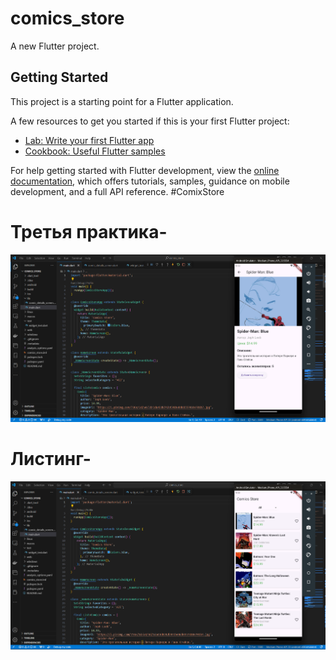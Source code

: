 # comics_store

A new Flutter project.

## Getting Started

This project is a starting point for a Flutter application.

A few resources to get you started if this is your first Flutter project:

- [Lab: Write your first Flutter app](https://docs.flutter.dev/get-started/codelab)
- [Cookbook: Useful Flutter samples](https://docs.flutter.dev/cookbook)

For help getting started with Flutter development, view the
[online documentation](https://docs.flutter.dev/), which offers tutorials,
samples, guidance on mobile development, and a full API reference.
# C o m i x S t o r e
# Третья практика-
![Третья практика](https://github.com/AntonTokk/comics_store/blob/main/Screenshot%202024-09-24%20235351.png)
# Листинг-
![Листинг](https://github.com/AntonTokk/comics_store/blob/main/Screenshot%202024-09-24%20235336.png)
 
